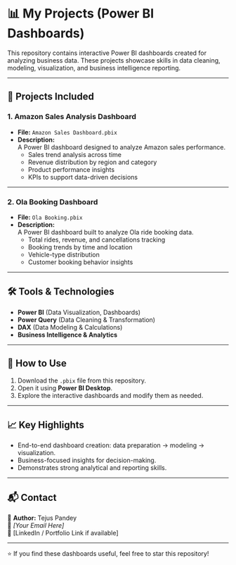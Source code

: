 # 📊 My Projects (Power BI Dashboards)

This repository contains interactive Power BI dashboards created for analyzing business data. These projects showcase skills in data cleaning, modeling, visualization, and business intelligence reporting.

---

## 📂 Projects Included

### 1. **Amazon Sales Analysis Dashboard**
- **File:** `Amazon Sales Dashboard.pbix`
- **Description:**  
  A Power BI dashboard designed to analyze Amazon sales performance.  
  - Sales trend analysis across time  
  - Revenue distribution by region and category  
  - Product performance insights  
  - KPIs to support data-driven decisions  

---

### 2. **Ola Booking Dashboard**
- **File:** `Ola Booking.pbix`
- **Description:**  
  A Power BI dashboard built to analyze Ola ride booking data.  
  - Total rides, revenue, and cancellations tracking  
  - Booking trends by time and location  
  - Vehicle-type distribution  
  - Customer booking behavior insights  

---

## 🛠️ Tools & Technologies
- **Power BI** (Data Visualization, Dashboards)  
- **Power Query** (Data Cleaning & Transformation)  
- **DAX** (Data Modeling & Calculations)  
- **Business Intelligence & Analytics**

---

## 🚀 How to Use
1. Download the `.pbix` file from this repository.  
2. Open it using **Power BI Desktop**.  
3. Explore the interactive dashboards and modify them as needed.  

---

## 📈 Key Highlights
- End-to-end dashboard creation: data preparation → modeling → visualization.  
- Business-focused insights for decision-making.  
- Demonstrates strong analytical and reporting skills.  

---

## 📬 Contact
👤 **Author:** Tejus Pandey  
📧 *[Your Email Here]*  
🔗 [LinkedIn / Portfolio Link if available]  

---
⭐ If you find these dashboards useful, feel free to star this repository!
